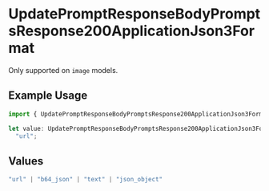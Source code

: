 # UpdatePromptResponseBodyPromptsResponse200ApplicationJson3Format

Only supported on `image` models.

## Example Usage

```typescript
import { UpdatePromptResponseBodyPromptsResponse200ApplicationJson3Format } from "orq-poc-typescript-multi-env-version/models/operations";

let value: UpdatePromptResponseBodyPromptsResponse200ApplicationJson3Format =
  "url";
```

## Values

```typescript
"url" | "b64_json" | "text" | "json_object"
```